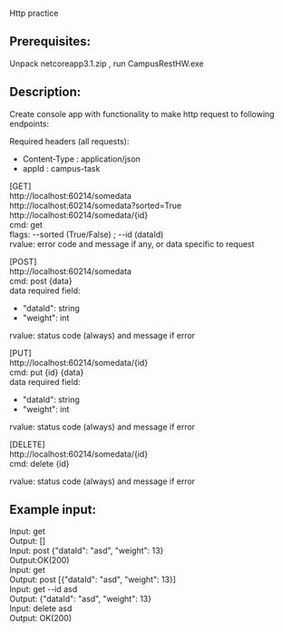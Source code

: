 Http practice

## Prerequisites:
Unpack netcoreapp3.1.zip , run CampusRestHW.exe

## Description:
Create console app with functionality to make http request to following endpoints:

Required headers (all requests):
 - Content-Type : application/json
 - appId : campus-task

[GET]  
http://localhost:60214/somedata  
http://localhost:60214/somedata?sorted=True  
http://localhost:60214/somedata/{id}  
cmd: get  
flags: --sorted (True/False) ; --id (dataId)  
rvalue: error code and message if any, or data specific to request  

[POST]  
http://localhost:60214/somedata  
cmd: post {data}  
data required field:  
 - "dataId": string  
 - "weight": int  

rvalue: status code (always) and message if error  
  
[PUT]  
http://localhost:60214/somedata/{id}  
cmd: put {id} {data}  
data required field:  
 - "dataId": string  
 - "weight": int  

rvalue: status code (always) and message if error  


[DELETE]  
http://localhost:60214/somedata/{id}  
cmd: delete {id}  

rvalue: status code (always) and message if error  

## Example input: 
Input: get  
Output: []  
Input: post {"dataId": "asd", "weight": 13}  
Output:OK(200)  
Input: get  
Output: post [{"dataId": "asd", "weight": 13}]  
Input: get --id asd  
Output: {"dataId": "asd", "weight": 13}    
Input: delete asd  
Output: OK(200)  
